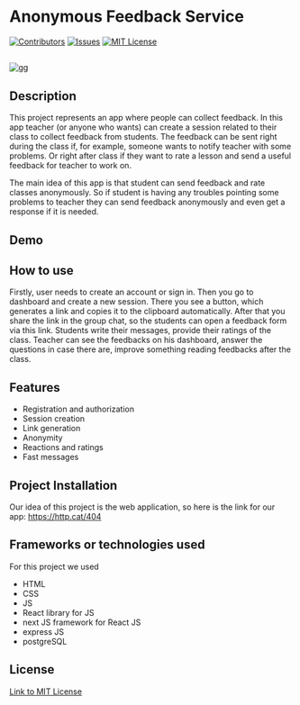 # Anonymous Feedback Service

[![Contributors][contributors-shield]][contributors-url]
[![Issues][issues-shield]][issues-url]
[![MIT License][license-shield]][license-url]
##
[![gg][gg-shield]][gg-url]
##

## Description

This project represents an app where people can collect feedback. In this app teacher (or anyone who wants) can create a session related to their class to collect feedback from students. The feedback can be sent right during the class if, for example, someone wants to notify teacher with some problems. Or right after class if they want to rate a lesson and send a useful feedback for teacher to work on.

The main idea of this app is that student can send feedback and rate classes anonymously.
So if student is having any troubles pointing some problems to teacher they can send feedback anonymously and even get a response if it is needed.


## Demo



## How to use
Firstly, user needs to create an account or sign in. Then you go to dashboard and create a new session. There you see a button, which generates a link and copies it to the clipboard automatically. After that you share the link in the group chat, so the students can open a feedback form via this link. Students write their messages, provide their ratings of the class. Teacher can see the feedbacks on his dashboard, answer the questions in case there are, improve something reading feedbacks after the class.
## Features
* Registration and authorization
* Session creation
* Link generation
* Anonymity
* Reactions and ratings
* Fast messages


## Project Installation

Our idea of this project is the web application, so here is the link for our app: https://http.cat/404


## Frameworks or technologies used
For this project we used
* HTML
* CSS
* JS
* React library for JS
* next JS framework for React JS
* express JS 
* postgreSQL





## License
[Link to MIT License](https://github.com/InnoSWP/AnonymusFeedbackService_B21-06/blob/main/LICENSE)





<!-- additional links -->
[contributors-shield]: https://img.shields.io/github/contributors/InnoSWP/AnonymusFeedbackService_B21-06.svg?style=for-the-badge
[contributors-url]: https://github.com/InnoSWP/AnonymusFeedbackService_B21-06/issues/graphs/contributors
[issues-shield]: https://img.shields.io/github/issues/InnoSWP/AnonymusFeedbackService_B21-06.svg?style=for-the-badge
[issues-url]: https://github.com/InnoSWP/AnonymusFeedbackService_B21-06/issues
[gg-shield]: https://badgen.net/badge/AnonymusFeedbackService/Project/purple?icon=travis
[gg-url]: https://github.com/orgs/InnoSWP/projects/61/views/1
[license-shield]: https://img.shields.io/github/license/InnoSWP/AnonymusFeedbackService_B21-06.svg?style=for-the-badge
[license-url]: https://github.com/InnoSWP/AnonymusFeedbackService_B21-06/blob/main/LICENSE

